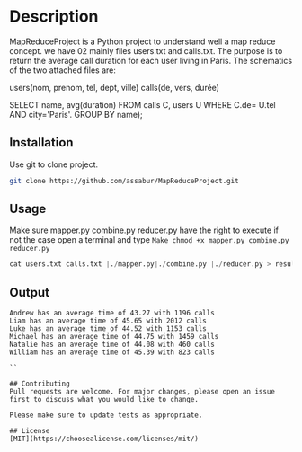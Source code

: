 # Description

MapReduceProject is a Python project to understand well a map reduce concept.
we have 02 mainly files users.txt and calls.txt.
The purpose is to return the average call duration for each user living in Paris.
The schematics of the two attached files are:

users(nom, prenom, tel, dept, ville)
calls(de, vers, durée)

SELECT name, avg(duration)
FROM calls C, users U
WHERE C.de= U.tel AND city='Paris'.
GROUP BY name);

## Installation

Use git to clone project.
```bash
git clone https://github.com/assabur/MapReduceProject.git
```

## Usage
Make sure mapper.py combine.py reducer.py have the right to execute
if not the case open a terminal and type
```Make chmod +x mapper.py combine.py reducer.py```

```python
cat users.txt calls.txt |./mapper.py|./combine.py |./reducer.py > resultat.txt
```

## Output
```
Andrew has an average time of 43.27 with 1196 calls
Liam has an average time of 45.65 with 2012 calls
Luke has an average time of 44.52 with 1153 calls
Michael has an average time of 44.75 with 1459 calls
Natalie has an average time of 44.08 with 460 calls
William has an average time of 45.39 with 823 calls

``

## Contributing
Pull requests are welcome. For major changes, please open an issue first to discuss what you would like to change.

Please make sure to update tests as appropriate.

## License
[MIT](https://choosealicense.com/licenses/mit/)
